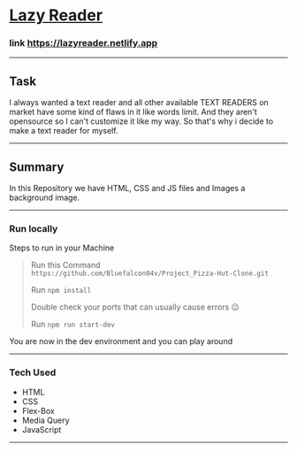 
<a href= "https://lazyreader.netlify.app"> <h1> Lazy Reader </h1></a>


### link https://lazyreader.netlify.app
___


## Task
I always wanted a text reader and all other available TEXT READERS on market have some kind of flaws in it like words limit. 
And they aren't opensource so I can't customize it like my way. So that's why i decide to make a text reader for myself. 
___

## Summary 
In this Repository we have HTML, CSS and JS files and Images a background image.
>  
***

### Run locally
Steps to run in your Machine
> Run this Command `https://github.com/Bluefalcon04v/Project_Pizza-Hut-Clone.git`
> 
> Run `npm install` 
> 
> Double check your ports that can usually cause errors 😉
> 
> Run `npm run start-dev`
>
You are now in the dev environment and you can play around

---

### Tech Used
- HTML
- CSS
- Flex-Box
- Media Query
- JavaScript
***
